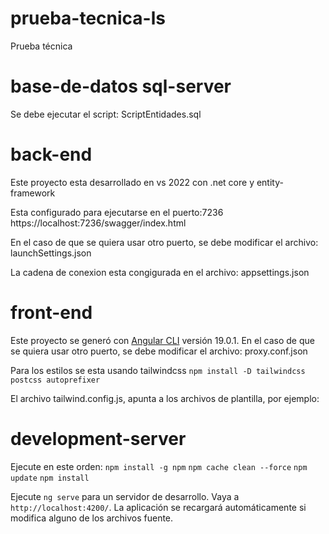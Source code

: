 # prueba-tecnica-ls
Prueba técnica

# base-de-datos sql-server
Se debe ejecutar el script: ScriptEntidades.sql

# back-end
Este proyecto esta desarrollado en vs 2022 con .net core y entity-framework

Esta configurado para ejecutarse en el puerto:7236 
https://localhost:7236/swagger/index.html

En el caso de que se quiera usar otro puerto, se debe modificar el archivo: launchSettings.json
<!--
"https": {
  "commandName": "Project",
  "dotnetRunMessages": true,
  "launchBrowser": true,
  "launchUrl": "swagger",
  "applicationUrl": "https://localhost:7236;http://localhost:5138",
  "environmentVariables": {
    "ASPNETCORE_ENVIRONMENT": "Development"
  }
}
-->

La cadena de conexion esta congigurada en el archivo: appsettings.json
<!--
"ConnectionStrings": {
  "DefaultConnection": "server=SERVIDOR; database=BASE_DE_DATOS; integrated security=true; trustservercertificate=true"
}
-->


# front-end
Este proyecto se generó con [Angular CLI](https://github.com/angular/angular-cli) versión 19.0.1.
En el caso de que se quiera usar otro puerto, se debe modificar el archivo: proxy.conf.json
<!--
{
  "/api": {
    "target": "https://localhost:7236",
    "secure": false,
    "changeOrigin": true,
    "logLevel": "debug"
  }
}
-->

Para los estilos se esta usando tailwindcss
`npm install -D tailwindcss postcss autoprefixer`

El archivo tailwind.config.js, apunta a los archivos de plantilla, por ejemplo: 
<!--
/** @type {import('tailwindcss').Config} */
module.exports = {
  content: [
    "./src/**/*.{html,ts}",
  ],
  theme: {
    extend: {},
  },
  plugins: [],
}
-->


# development-server

Ejecute en este orden:
`npm install -g npm`
`npm cache clean --force`
`npm update`
`npm install`

Ejecute `ng serve` para un servidor de desarrollo. Vaya a `http://localhost:4200/`. La aplicación se recargará automáticamente si modifica alguno de los archivos fuente.